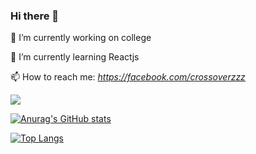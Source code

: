 ### Hi there 👋

🔭 I’m currently working on college

🌱 I’m currently learning Reactjs

📫 How to reach me: *https://facebook.com/crossoverzzz*

![](https://komarev.com/ghpvc/?username=zcrossoverz&color=green)


[![Anurag's GitHub stats](https://github-readme-stats.vercel.app/api?username=zcrossoverz&count_private=true&show_icons=true&theme=radical)](https://github.com/zcrossoverz/github-readme-stats)

[![Top Langs](https://github-readme-stats.vercel.app/api/top-langs/?username=zcrossoverz&layout=compact)](https://github.com/anuraghazra/github-readme-stats)



<!--
**zcrossoverz/zcrossoverz** is a ✨ _special_ ✨ repository because its `README.md` (this file) appears on your GitHub profile.

Here are some ideas to get you started:

- 🔭 I’m currently working on ...
- 🌱 I’m currently learning ...
- 👯 I’m looking to collaborate on ...
- 🤔 I’m looking for help with ...
- 💬 Ask me about ...
- 📫 How to reach me: ...
- 😄 Pronouns: ...
- ⚡ Fun fact: ...
-->
